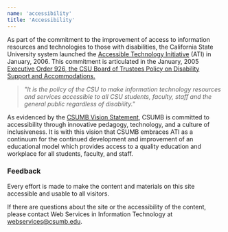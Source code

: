 ```yaml
---
name: 'accessibility'
title: 'Accessibility'
---
```


As part of the commitment to the improvement of access to information resources and technologies to those with disabilities, the California State University system launched the [Accessible Technology Initiative](http://www.calstate.edu/accessibility/) (ATI) in January, 2006. This commitment is articulated in the January, 2005 [Executive Order 926, the CSU Board of Trustees Policy on Disability Support and Accommodations.](http://www.calstate.edu/EO/EO-926.html)

> _"It is the policy of the CSU to make information technology resources and services accessible to all CSU students, faculty, staff and the general public regardless of disability."_

As evidenced by the [CSUMB Vision Statement](http://csumb.edu/vision), CSUMB is committed to accessibility through innovative pedagogy, technology, and a culture of inclusiveness. It is with this vision that CSUMB embraces ATI as a continuum for the continued development and improvement of an educational model which provides access to a quality education and workplace for all students, faculty, and staff.

### Feedback

Every effort is made to make the content and materials on this site accessible and usable to all visitors.

If there are questions about the site or the accessibility of the content, please contact Web Services in Information Technology at [webservices@csumb.edu](mailto:webservices@csumb.edu).
